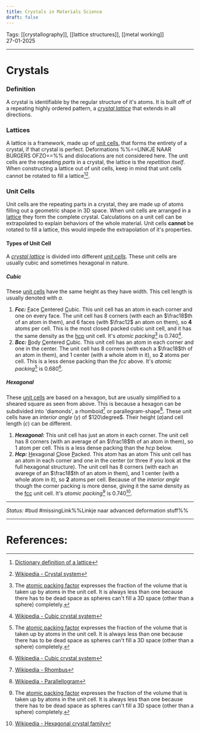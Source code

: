 ```yaml
---
title: Crystals in Materials Science
draft: false
---
```

Tags: [[crystallography]], [[lattice structures]], [[metal working]] <br>27-01-2025

---
# Crystals
### Definition
A crystal is identifiable by the regular structure of it's atoms. It is built off of a repeating highly ordered pattern, a _[crystal lattice](#lattices)_ that extends in all directions.

### Lattices
A lattice is a framework, made up of [unit cells](#unit%20cells), that forms the entirety of a crystal, if that crystal is perfect. Deformations %%==LINKJE NAAR BURGERS OFZO==%% and dislocations are not considered here. The unit cells are the repeating _parts_ in a crystal, the lattice is the _repetition itself_. When constructing a lattice out of unit cells, keep in mind that unit cells cannot be rotated to fill a lattice[^lattice1][^lattice2].

### Unit Cells
Unit cells are the repeating parts in a crystal, they are made up of atoms filling out a geometric shape in 3D space. When unit cells are arranged in a [lattice](#lattices) they form the complete crystal. Calculations on a unit cell can be extrapolated to explain behaviors of the whole material. Unit cells __cannot__ be rotated to fill a lattice, this would impede the extrapolation of it's properties.
#### Types of Unit Cell
A _[crystal lattice](#lattices)_  is divided into different _[unit cells](#unit%20cells)_. These unit cells are usually cubic and sometimes hexagonal in nature.
##### Cubic
These [unit cells](#unit%20cells) have the same height as they have width. This cell length is usually denoted with _a_.
1. ___Fcc:___ <u>F</u>ace <u>C</u>entered <u>C</u>ubic. This unit cell has an atom in each corner and one on every face. The unit cell has $8$ corners (with each an $\frac18$th of an atom in them), and $6$ faces (with $\frac12$ an atom on them), so __$4$__ atoms per cell. This is the most closed packed cubic unit cell, and it has the same density as the [hcp](#hexagonal) unit cell. It's _atomic packing_[^at.pack] is $0.740$[^cube_wiki].
2. ___Bcc:___ <u>B</u>ody <u>C</u>entered <u>C</u>ubic. This unit cell has an atom in each corner and one in the center. The unit cell has $8$ corners (with each a $\frac18$th of an atom in them), and $1$ center (with a whole atom in it), so __$2$__ atoms per cell. This is a less dense packing than the _fcc_ above. It's _atomic packing_[^at.pack] is $0.680$[^cube_wiki].
##### Hexagonal
These [unit cells](#unit%20cells) are based on a hexagon, but are usually simplified to a sheared square as seen from above. This is because a hexagon can be subdivided into 'diamonds', a rhomboid[^rhombus_wiki] or parallegram-shape[^para_wiki]. These unit cells have an _interior angle_ ($\gamma$) of $120\degree$. Their height (_a_)and cell length (_c_) can be different.
1. ___Hexagonal:___ This unit cell has just an atom in each corner. The unit cell has $8$ corners (with an average of an $\frac18$th of an atom in them), so $1$ atom per cell. This is a less dense packing than the _hcp_ below. 
2. ___Hcp:___ <u>H</u>exagonal <u>C</u>lose <u>P</u>acked. This atom has an atom This unit cell has an atom in each corner and one in the center (or three if you look at the full hexagonal structure). The unit cell has $8$ corners (with each an avarege of an $\frac18$th of an atom in them), and $1$ center (with a whole atom in it), so __$2$__ atoms per cell. Because of the _interior angle_ though the corner packing is more dense, giving it the same density as the [fcc](#Cubic) unit cell. It's _atomic packing_[^at.pack] is $0.740$[^hex_wiki].







---
_Status:_ #bud #missingLink%%Linkje naar advanced deformation stuff%%

---
# References:
[^rhombus_wiki]: [Wikipedia - Rhombus](https://en.wikipedia.org/wiki/Rhombus)
[^para_wiki]: [Wikipedia - Parallellogram](https://en.wikipedia.org/wiki/Parallelogram)
[^cube_wiki]: [Wikipedia - Cubic crystal system](https://en.wikipedia.org/wiki/Cubic_crystal_system)
[^at.pack]: The [atomic packing factor](https://en.wikipedia.org/wiki/Atomic_packing_factor) expresses the fraction of the volume that is taken up by atoms in the unit cell. It is always less than one because there has to be dead space as spheres can't fill a 3D space (other than a sphere) completely.
[^hex_wiki]: [Wikipedia - Hexagonal crystal family](https://en.wikipedia.org/wiki/Hexagonal_crystal_family#Crystal_systems)
[^lattice1]: [Dictionary definition of a lattice](https://dictionary.cambridge.org/us/dictionary/english/lattice)
[^lattice2]: [Wikipedia - Crystal system](https://en.wikipedia.org/wiki/Crystal_system)
